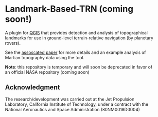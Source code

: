 # Landmark-Based-TRN (coming soon!)
A plugin for [QGIS](https://www.qgis.org/en/site/) that provides detection and analysis of topographical landmarks for use in ground-level terrain-relative navigation (by planetary rovers).

See the [assoscated paper](https://russ-stuff.com/wp-content/uploads/2022/01/IEEE_AERO___Landmark_Based_TRN_on_Mars.pdf) for more details and an example analysis of Martian topography data using the tool.


**Note**: this repository is temporary and will soon be deprecated in favor of an official NASA repository (coming soon)

## Acknowledgment
The research/development was carried out at the Jet Propulsion Laboratory, California Institute of Technology, under a contract
with the National Aeronautics and Space Administration
(80NM0018D0004)
